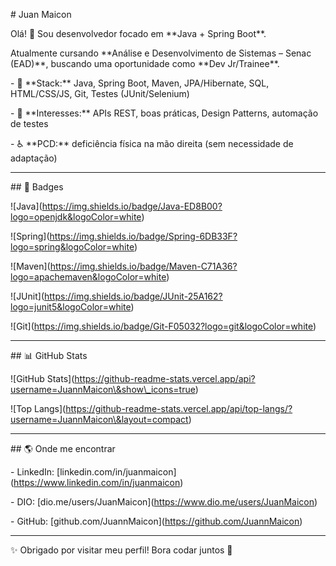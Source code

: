 \# Juan Maicon



Olá! 👋 Sou desenvolvedor focado em \*\*Java + Spring Boot\*\*.  

Atualmente cursando \*\*Análise e Desenvolvimento de Sistemas – Senac (EAD)\*\*, buscando uma oportunidade como \*\*Dev Jr/Trainee\*\*.



\- 🧰 \*\*Stack:\*\* Java, Spring Boot, Maven, JPA/Hibernate, SQL, HTML/CSS/JS, Git, Testes (JUnit/Selenium)  

\- 🎯 \*\*Interesses:\*\* APIs REST, boas práticas, Design Patterns, automação de testes  

\- ♿ \*\*PCD:\*\* deficiência física na mão direita (sem necessidade de adaptação)  



---



\## 🚀 Badges

!\[Java](https://img.shields.io/badge/Java-ED8B00?logo=openjdk&logoColor=white)

!\[Spring](https://img.shields.io/badge/Spring-6DB33F?logo=spring&logoColor=white)

!\[Maven](https://img.shields.io/badge/Maven-C71A36?logo=apachemaven&logoColor=white)

!\[JUnit](https://img.shields.io/badge/JUnit-25A162?logo=junit5&logoColor=white)

!\[Git](https://img.shields.io/badge/Git-F05032?logo=git&logoColor=white)



---



\## 📊 GitHub Stats

!\[GitHub Stats](https://github-readme-stats.vercel.app/api?username=JuannMaicon\&show\_icons=true)  

!\[Top Langs](https://github-readme-stats.vercel.app/api/top-langs/?username=JuannMaicon\&layout=compact)



---



\## 🌎 Onde me encontrar

\- LinkedIn: \[linkedin.com/in/juanmaicon](https://www.linkedin.com/in/juanmaicon)  

\- DIO: \[dio.me/users/JuanMaicon](https://www.dio.me/users/JuanMaicon)  

\- GitHub: \[github.com/JuannMaicon](https://github.com/JuannMaicon)  



---



✨ Obrigado por visitar meu perfil! Bora codar juntos 🚀



